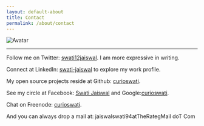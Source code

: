 ```yaml
---
layout: default-about
title: Contact
permalink: /about/contact
---
```


![Avatar](http://www.gravatar.com/avatar/4b21fec52016508a032b81c7ac15b3c6)

* * *

Follow me on Twitter: [swati12jaiswal](https://twitter.com/swati12jaiswal). I am more expressive in writing.

Connect at LinkedIn: [swati-jaiswal](https://in.linkedin.com/in/swati-jaiswal-2b1baa98) to explore my work profile.

My open source projects reside at Github: [curioswati](https://github.com/curioswati).

See my circle at Facebook: [Swati Jaiswal](https://www.facebook.com/curioswati) and Google:[curioswati](#).

Chat on Freenode: [curioswati](#).

And you can always drop a mail at: jaiswalswati94atTheRategMail doT Com
